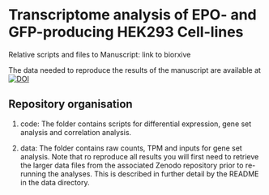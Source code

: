 # Transcriptome analysis of EPO- and GFP-producing HEK293 Cell-lines
Relative scripts and files to Manuscript:
link to biorxive

The  data needed to reproduce the results of the manuscript are available at [![DOI](https://zenodo.org/badge/DOI/10.5281/zenodo.4004264.svg)](https://doi.org/10.5281/zenodo.4004264)


## Repository organisation
1. code: The folder contains scripts for differential expression, gene set analysis and correlation analysis.

2. data: The folder contains raw counts, TPM and inputs for gene set analysis.
Note that ro reproduce all results you will first need to retrieve the larger data files from the associated Zenodo repository prior to re-running the analyses. This is described in further detail by the README in the data directory.

